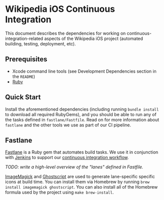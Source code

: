 # Wikipedia iOS Continuous Integration
This document describes the dependencies for working on continuous-integration-related aspects of the Wikipedia iOS project (automated building, testing, deployment, etc).

## Prerequisites
- Xcode command line tools (see Development Dependencies section in the `README`)
- [Ruby](docs/working-with-ruby.md)

## Quick Start
Install the aforementioned dependencies (including running `bundle install` to download all required RubyGems), and you should be able to run any of the tasks defined in `fastlane/Fastfile`. Read on for more information about `fastlane` and the other tools we use as part of our CI pipeline.

## Fastlane
[Fastlane](https://github.com/KrauseFx/fastlane) is a Ruby gem that automates build tasks. We use it in conjunction with [Jenkins](https://jenkins-ci.org) to support our [continuous integration workflow](https://www.mediawiki.org/wiki/Wikimedia_Apps/Team/iOS/CI).

_TODO: write a high-level overview of the "lanes" defined in Fastfile._

[ImageMagick](http://www.imagemagick.org) and [Ghostscript](http://www.ghostscript.com) are used to generate lane-specific specific icons at build time. You can install them via Homebrew by running `brew install imagemagick ghostscript`. You can also install all of the Homebrew formula used by the project using `make brew-install`.

